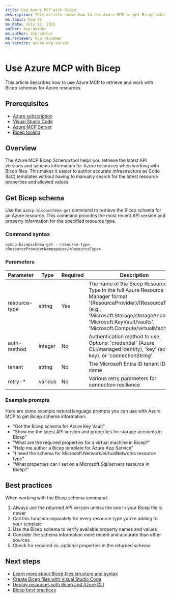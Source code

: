 ```yaml
---
title: Use Azure MCP with Bicep
description: This article shows how to use Azure MCP to get Bicep schema information when creating Azure resources with Bicep.
ms.topic: how-to
ms.date: July 17, 2025
author: mcp-author
ms.author: mcp-author
ms.reviewer: mcp-reviewer
ms.service: azure-mcp-server
---
```


# Use Azure MCP with Bicep

This article describes how to use Azure MCP to retrieve and work with Bicep schemas for Azure resources.

## Prerequisites

- [Azure subscription](https://azure.microsoft.com/free/)
- [Visual Studio Code](https://code.visualstudio.com/)
- [Azure MCP Server](../install-mcp-server.md)
- [Bicep tooling](https://learn.microsoft.com/en-us/azure/azure-resource-manager/bicep/install)

## Overview

The Azure MCP Bicep Schema tool helps you retrieve the latest API versions and schema information for Azure resources when working with Bicep files. This makes it easier to author accurate Infrastructure as Code (IaC) templates without having to manually search for the latest resource properties and allowed values.

## Get Bicep schema

Use the `azmcp-bicepschema-get` command to retrieve the Bicep schema for an Azure resource. This command provides the most recent API version and property information for the specified resource type.

### Command syntax

```
azmcp-bicepschema-get --resource-type <ResourceProviderNamespace>/<ResourceType>
```

### Parameters

| Parameter | Type | Required | Description |
|-----------|------|----------|-------------|
| resource-type | string | Yes | The name of the Bicep Resource Type in the full Azure Resource Manager format '{ResourceProvider}/{ResourceType}' (e.g., 'Microsoft.Storage/storageAccounts', 'Microsoft.KeyVault/vaults', 'Microsoft.Compute/virtualMachines') |
| auth-method | integer | No | Authentication method to use. Options: 'credential' (Azure CLI/managed identity), 'key' (access key), or 'connectionString' |
| tenant | string | No | The Microsoft Entra ID tenant ID or name |
| retry-* | various | No | Various retry parameters for connection resilience |

### Example prompts

Here are some example natural language prompts you can use with Azure MCP to get Bicep schema information:

- "Get the Bicep schema for Azure Key Vault"
- "Show me the latest API version and properties for storage accounts in Bicep"
- "What are the required properties for a virtual machine in Bicep?"
- "Help me author a Bicep template for Azure App Service"
- "I need the schema for Microsoft.Network/virtualNetworks resource type"
- "What properties can I set on a Microsoft.Sql/servers resource in Bicep?"

## Best practices

When working with the Bicep schema command:

1. Always use the returned API version unless the one in your Bicep file is newer
2. Call this function separately for every resource type you're adding to your template
3. Use the Bicep schema to verify available property names and values
4. Consider the schema information more recent and accurate than other sources
5. Check for required vs. optional properties in the returned schema

## Next steps

- [Learn more about Bicep files structure and syntax](https://learn.microsoft.com/en-us/azure/azure-resource-manager/bicep/file)
- [Create Bicep files with Visual Studio Code](https://learn.microsoft.com/en-us/azure/azure-resource-manager/bicep/visual-studio-code)
- [Deploy resources with Bicep and Azure CLI](https://learn.microsoft.com/en-us/azure/azure-resource-manager/bicep/deploy-cli)
- [Bicep best practices](https://learn.microsoft.com/en-us/azure/azure-resource-manager/bicep/best-practices)
